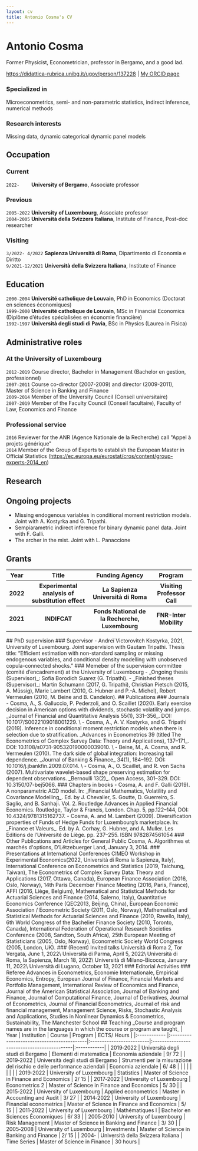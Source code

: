 ```yaml
---
layout: cv
title: Antonio Cosma's CV
---
```

# Antonio Cosma

Former Physicist, Econometrician, professor in Bergamo, and a good lad.

<div id="webaddress">
<a href="https://didattica-rubrica.unibg.it/ugov/person/137228">https://didattica-rubrica.unibg.it/ugov/person/137228</a>
| <a href="https://orcid.org/my-orcid?orcid=0000-0002-2455-9760">My ORCID page</a>
</div>


### Specialized in

Microeconometrics, semi- and non-parametric statistics, indirect inference, numerical methods


### Research interests

Missing data, dynamic categorical dynamic panel models

## Occupation
### Current
`2022-    ` __University of Bergamo__,    Associate professor

### Previous
`2005-2022` __University of Luxembourg__, Associate professor   
`2004-2005` __Università della Svizzera Italiana__, Institute of Finance, Post-doc researcher

### Visiting
`3/2022- 4/2022` __Sapienza Università di Roma__, Dipartimento di Economia e Diritto \
`9/2021-12/2021` __Università della Svizzera Italiana__, Institute of Finance

## Education

`2000-2004`
__Université catholique de Louvain__, PhD in Economics (Doctorat en sciences économiques)   
`1999-2000`
__Université catholique de Louvain__, MSc in Financial Economics (Diplôme d’études spécialisées en économie financière)   
`1992-1997`
__Università degli studi di Pavia__, BSc in Physics	(Laurea in Fisica)

## Administrative roles
### At the University of Luxembourg

`2012-2019`	Course director, Bachelor in Management (Bachelor en gestion, professionnel)   
`2007-2011`	Course co-director (2007-2009) and director (2009-2011), Master of Science in Banking and Finance   
`2009-2014`	Member of the University Council (Conseil universitaire)   
`2007-2019` Member of the Faculty Council (Conseil facultaire), Faculty of Law, Economics and Finance   

### Professional service
`2016` Reviewer for the ANR (Agence Nationale de la Recherche) call	"Appel à projets générique"  
`2014`	Member of the Group of Experts to establish the European Master in Official Statistics (https://ec.europa.eu/eurostat/cros/content/group-experts-2014_en)  



## Research

## Ongoing projects
- Missing endogenous variables in conditional moment restriction models. Joint with A. Kostyrka and G. Tripathi.
- Sempiarametric indirect inference for binary dynamic panel data. Joint with F. Galli.
- The archer in the mist. Joint with L. Panaccione

## Grants

<table>
  <tr>
    <th>Year</th>
    <th>Title</th>
    <th>Funding Agency</th>
    <th>Program</th>
  </tr>
  <tr>
    <th>2022</th>
    <th>Experimental analysis of substitution effect</th>
    <th>La Sapienza Università di Roma</th>
    <th>Visiting Professor Call  </th>
  </tr>
  <tr>
    <th>2021</th>
    <th>INDIFCAT</th>
    <th>Fonds National de la Recherche, Luxembourg </th>
    <th> FNR-Inter Mobility</th>
  </tr>
</table>

<!--
| Year               |	Title                                       |	Funding Agency                   | Program                       |
|:------------       |:-------------------------------------        |:---------------------------------|:------------------------------|
| 2022	             | Experimental analysis of substitution effect |  La Sapienza Università di Roma  |	Visiting Professor Call      |
| 2021	             | INDIFCAT                                     | Fonds National de la Recherche, Luxembourg | FNR-Inter Mobility  |
--!>

## PhD supervision

### Supervisor
- Andreï Victorovitch Kostyrka, 2021, University of Luxembourg. Joint supervision with Gautam Tripathi. Thesis title: “Efficient estimation with non-standard sampling or missing endogenous variables, and conditional density modelling with unobserved copula-connected shocks.”

### Memeber of the supervision committee (comité d’encadrement) at the University of Luxembourg
- _Ongoing thesis (Supervisor)_:
Sofia Borodich Suarez  (G. Tripathi).
- _Finished theses (Supervisor)_:
Martin Schumann (2017, G. Tripathi), Christian Pietsch (2015, A. Müssig), Marie Lambert (2010, G. Hubner and P.-A. Michel), Robert Vermeulen (2010, M. Beine and B. Candelon).


## Publications

### Journals
- Cosma, A., S. Galluccio, P. Pederzoli, and O. Scaillet (2020). Early exercise decision in American options with dividends, stochastic volatility and jumps. _Journal of Financial and Quantitative Analysis 55(1), 331–356_. DOI: 10.1017/S0022109018001229. \
- Cosma, A., A. V. Kostyrka, and G. Tripathi (2019). Inference in conditional moment restriction models when there is selection due to stratification. _Advances in Econometrics 39 (titled The Econometrics of Complex Survey Data: Theory and Applications), 137–171_. 
DOI: 10.1108/s0731-905320190000039010. \
- Beine, M., A. Cosma, and R. Vermeulen (2010). The dark side of global integration: Increasing tail dependence. _Journal of Banking & Finance_ 34(1), 184–192. DOI: 10.1016/j.jbankfin.2009.07.014. \
- Cosma, A., O. Scaillet, and R. von Sachs (2007). Multivariate wavelet-based shape preserving estimation for dependent observations. _Bernoulli 13(2)_. Open Access, 301–329. DOI: 10.3150/07-bej5066. 



### Chapters in books
- Cosma, A. and F. Galli (2019). A nonparametric ACD model. In: _Financial Mathematics, Volatility and Covariance Modelling_. Ed. by J. Chevalier, S. Goutte, D. Guerreiro, S. Saglio, and B. Sanhaji. Vol. 2. Routledge Advances in Applied Financial Economics. Routledge, Taylor & Francis, London. Chap. 5, pp.122–144, DOI: 10.4324/9781315162737.
- Cosma, A. and M. Lambert (2009). Diversification properties of Funds of Hedge Funds for Luxembourg’s marketplace. In: _Finance et Valeurs_. Ed. by A. Corhay, G. Hubner, and A. Muller. Les Editions de l’Université de Liège. pp. 237–255. ISBN 9782874561054

### Other Publications and Articles for General Public

Cosma, A. Algorithmes et marchés d'options, D’Lëtzebuerger Land, January 3, 2014.

### Presentations at International Conferences

CIMEO Workshop in Experimental Economics(2022, Università di Roma la Sapienza, Italy), International Conference on Econometrics and Statistics (2019, Taichung, Taiwan), The Econometrics of Complex Survey Data: Theory and Applications (2017, Ottawa, Canada), European Finance Association (2016, Oslo, Norway), 14th Paris December Finance Meeting (2016, Paris, France), AFFI (2016, Liège, Belgium), Mathematical and Statistical Methods for Actuarial Sciences and Finance (2014, Salerno, Italy), Quantitative Economics Conference (QEC2013, Beijing, China), European Economic Association / Econometric Society (2011, Oslo, Norway), Mathematical and Statistical Methods for Actuarial Sciences and Finance (2010, Ravello, Italy), 6th World Congress of the Bachelier Finance Society (2010, Toronto, Canada), International Federation of Operational Research Societies Conference (2008, Sandton, South Africa), 25th European Meeting of Statisticians (2005, Oslo, Norway), Econometric Society World Congress (2005, London, UK).

### (Recent) Invited talks
Università di Roma 2, Tor Vergata, June 1, 2022\
Università di Parma, April 5, 2022\
Università di Roma, la Sapienza, March 18, 2022\
Università di Milano-Bicocca, January 11, 2022\
Università di Lugano, October 13, 2021

### Editorial Activities
### Referee
Advances in Econometrics, Economie Internationale, Empirical Economics, Entropy, European Journal of Finance, Financial Markets and Portfolio Management, International Review of Economics and Finance, Journal of the American Statistical Association, Journal of Banking and Finance, Journal of Computational Finance, Journal of Derivatives, Journal of Econometrics, Journal of Financial Econometrics,  Journal of risk and financial management, Management Science, Risks, Stochastic Analysis and Applications, Studies in Nonlinear Dynamics & Econometrics, Sustainability, The Manchester School

## Teaching 

_Course and program names are in the languages in which the course or program are taught_

| Year               |	Institution                               |	Course                   | Program                                     | ECTS/ Hours   |
|:------------       |:-------------------------------------------|:-------------------------|:--------------------------------------------|:------------|
| 2019&#x2011;2022   | Università degli studi di Bergamo          |	Elementi di matematica   | Economia aziendale                          |	9/ 72      |
| 2019&#x2011;2022   | Università degli studi di Bergamo          |	Strumenti per la misurazione del rischio e delle performance aziendali    | Economia aziendale                          |	6/ 48      |
|                    |                                            |  |             |                          |             | 
| 2019&#x2011;2022   | University of Luxembourg                   |	Statistics               | Master of Science in Finance and Economics  |	2/ 15      |
| 2017&#x2011;2022   | University of Luxembourg                   | Econometrics 2           | Master of Science in Finance and Economics  |	5/ 30      |  
| 2015&#x2011;2022   | University of Luxembourg                   |	Applied econometrics     | Master in Accounting and Audit              |	3/ 27      |
| 2014&#x2011;2022   | University of Luxembourg                   | Financial econometrics   | Master of Science in Finance and Economics  |  5/ 15      |
| 2011&#x2011;2022   | University of Luxembourg                   | Mathématiques I          | Bachelor en Sciences Économiques	           |  6/ 33      |
| 2005&#x2011;2010   | University of Luxembourg                   | Risk Management          | Master of Science in Banking and Finance	   |  3/ 30      |
| 2005&#x2011;2008   | University of Luxembourg                   |	Investments              | Master of Science in Banking and Finance    |	2/ 15      |
| 2004&#x2011;       | Università della Svizzera Italiana         | Time Series              | Master of Science in             Finance    |  30 hours   |

<!-- ### Footer

Last updated: May 2013 -->


